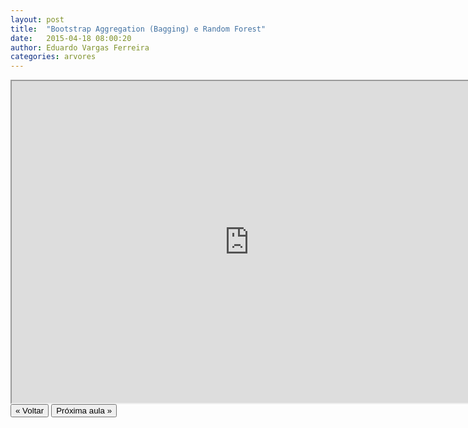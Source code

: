 ```yaml
---
layout: post
title:  "Bootstrap Aggregation (Bagging) e Random Forest"
date:   2015-04-18 08:00:20
author: Eduardo Vargas Ferreira
categories: arvores 
---
```


<center>
<iframe width="760" height="515" src="https://www.youtube.com/embed/u8MFUqMzX2s?autoplay=0"> </iframe>
</center>



<FORM>
<INPUT Type="BUTTON" align="left" Value="&laquo; Voltar" Onclick="window.location.href='https://eduardoleg.github.io/ML4all/1parte/'">
<INPUT Type="BUTTON" align="left" Value="Próxima aula &raquo;" Onclick="window.location.href='https://eduardoleg.github.io/ML4all/arvores/2015/04/18/aula21.html'">
</FORM>
